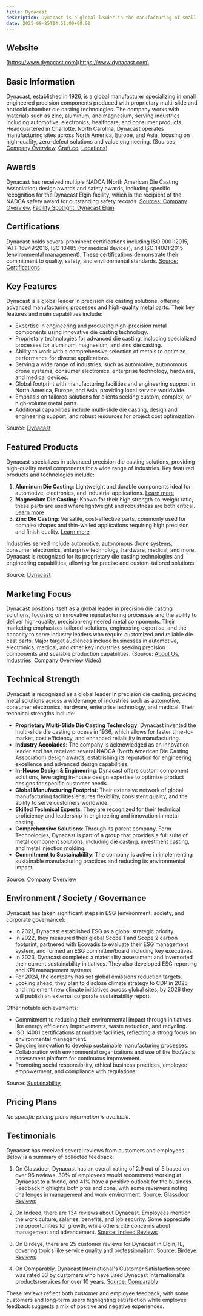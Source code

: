 ```yaml
---
title: Dynacast
description: Dynacast is a global leader in the manufacturing of small engineered precision components, utilizing advanced die casting technologies to serve diverse industries worldwide.
date: 2025-09-25T14:51:00+08:00
---
```


## Website
[https://www.dynacast.com](https://www.dynacast.com)

## Basic Information
Dynacast, established in 1926, is a global manufacturer specializing in small engineered precision components produced with proprietary multi-slide and hot/cold chamber die casting technologies. The company works with materials such as zinc, aluminum, and magnesium, serving industries including automotive, electronics, healthcare, and consumer products. Headquartered in Charlotte, North Carolina, Dynacast operates manufacturing sites across North America, Europe, and Asia, focusing on high-quality, zero-defect solutions and value engineering.
(Sources: [Company Overview](https://www.dynacast.com/about-us/company-overview), [Craft.co](https://craft.co/dynacast), [Locations](https://www.dynacast.com/locations))

## Awards
Dynacast has received multiple NADCA (North American Die Casting Association) design awards and safety awards, including specific recognition for the Dynacast Elgin facility, which is the recipient of the NADCA safety award for outstanding safety records.
[Sources: Company Overview](https://www.dynacast.com/en-gb/about-us/company-overview), [Facility Spotlight: Dynacast Elgin](https://www.dynacast.com/resources/article/facility-spotlight-dynacast-elgin)

## Certifications
Dynacast holds several prominent certifications including ISO 9001:2015, IATF 16949:2016, ISO 13485 (for medical devices), and ISO 14001:2015 (environmental management). These certifications demonstrate their commitment to quality, safety, and environmental standards.
[Source: Certifications](https://www.dynacast.com/certifications)

## Key Features
Dynacast is a global leader in precision die casting solutions, offering advanced manufacturing processes and high-quality metal parts. Their key features and main capabilities include:

- Expertise in engineering and producing high-precision metal components using innovative die casting technology.
- Proprietary technologies for advanced die casting, including specialized processes for aluminum, magnesium, and zinc die casting.
- Ability to work with a comprehensive selection of metals to optimize performance for diverse applications.
- Serving a wide range of industries, such as automotive, autonomous drone systems, consumer electronics, enterprise technology, hardware, and medical devices.
- Global footprint with manufacturing facilities and engineering support in North America, Europe, and Asia, providing local service worldwide.
- Emphasis on tailored solutions for clients seeking custom, complex, or high-volume metal parts.
- Additional capabilities include multi-slide die casting, design and engineering support, and robust resources for project cost optimization.

Source: [Dynacast](https://www.dynacast.com)

## Featured Products
Dynacast specializes in advanced precision die casting solutions, providing high-quality metal components for a wide range of industries. Key featured products and technologies include:

1. **Aluminum Die Casting**: Lightweight and durable components ideal for automotive, electronics, and industrial applications. [Learn more](https://www.dynacast.com/metals/aluminum)
2. **Magnesium Die Casting**: Known for their high strength-to-weight ratio, these parts are used where lightweight and robustness are both critical. [Learn more](https://www.dynacast.com/metals/magnesium)
3. **Zinc Die Casting**: Versatile, cost-effective parts, commonly used for complex shapes and thin-walled applications requiring high precision and finish quality. [Learn more](https://www.dynacast.com/metals/zinc)

Industries served include automotive, autonomous drone systems, consumer electronics, enterprise technology, hardware, medical, and more. Dynacast is recognized for its proprietary die casting technologies and engineering capabilities, allowing for precise and custom-tailored solutions.

Source: [Dynacast](https://www.dynacast.com/)

## Marketing Focus
Dynacast positions itself as a global leader in precision die casting solutions, focusing on innovative manufacturing processes and the ability to deliver high-quality, precision-engineered metal components. Their marketing emphasizes tailored solutions, engineering expertise, and the capacity to serve industry leaders who require customized and reliable die cast parts. Major target audiences include businesses in automotive, electronics, medical, and other key industries seeking precision components and scalable production capabilities.
(Source: [About Us](https://www.dynacast.com/about-us), [Industries](https://www.dynacast.com/industries), [Company Overview Video](https://www.dynacast.com/resources/video/dynacast-company-overview-2025))

## Technical Strength
Dynacast is recognized as a global leader in precision die casting, providing metal solutions across a wide range of industries such as automotive, consumer electronics, hardware, enterprise technology, and medical. Their technical strengths include:

- **Proprietary Multi-Slide Die Casting Technology**: Dynacast invented the multi-slide die casting process in 1936, which allows for faster time-to-market, cost efficiency, and enhanced reliability in manufacturing.
- **Industry Accolades**: The company is acknowledged as an innovation leader and has received several NADCA (North American Die Casting Association) design awards, establishing its reputation for engineering excellence and advanced design capabilities.
- **In-House Design & Engineering**: Dynacast offers custom component solutions, leveraging in-house design expertise to optimize product designs for specific customer needs.
- **Global Manufacturing Footprint**: Their extensive network of global manufacturing facilities ensures flexibility, consistent quality, and the ability to serve customers worldwide.
- **Skilled Technical Experts**: They are recognized for their technical proficiency and leadership in engineering and innovation in metal casting.
- **Comprehensive Solutions**: Through its parent company, Form Technologies, Dynacast is part of a group that provides a full suite of metal component solutions, including die casting, investment casting, and metal injection molding.
- **Commitment to Sustainability**: The company is active in implementing sustainable manufacturing practices and reducing its environmental impact.

Source: [Company Overview](https://www.dynacast.com/about-us/company-overview)

## Environment / Society / Governance
Dynacast has taken significant steps in ESG (environment, society, and corporate governance):

- In 2021, Dynacast established ESG as a global strategic priority.
- In 2022, they measured their global Scope 1 and Scope 2 carbon footprint, partnered with Ecovadis to evaluate their ESG management system, and formed an ESG committee/board including key executives.
- In 2023, Dynacast completed a materiality assessment and inventoried their current sustainability initiatives. They also developed ESG reporting and KPI management systems.
- For 2024, the company has set global emissions reduction targets.
- Looking ahead, they plan to disclose climate strategy to CDP in 2025 and implement new climate initiatives across global sites; by 2026 they will publish an external corporate sustainability report.

Other notable achievements:
- Commitment to reducing their environmental impact through initiatives like energy efficiency improvements, waste reduction, and recycling.
- ISO 14001 certifications at multiple facilities, reflecting a strong focus on environmental management.
- Ongoing innovation to develop sustainable manufacturing processes.
- Collaboration with environmental organizations and use of the EcoVadis assessment platform for continuous improvement.
- Promoting social responsibility, ethical business practices, employee empowerment, and compliance with regulations.

Source: [Sustainability](https://www.dynacast.com/about-us/sustainability)

## Pricing Plans
_No specific pricing plans information is available._

## Testimonials
Dynacast has received several reviews from customers and employees. Below is a summary of collected feedback:

1. On Glassdoor, Dynacast has an overall rating of 2.9 out of 5 based on over 96 reviews. 30% of employees would recommend working at Dynacast to a friend, and 41% have a positive outlook for the business. Feedback highlights both pros and cons, with some reviewers noting challenges in management and work environment.
[Source: Glassdoor Reviews](https://www.glassdoor.com/Reviews/Dynacast-Reviews-E662896.htm)

2. On Indeed, there are 134 reviews about Dynacast. Employees mention the work culture, salaries, benefits, and job security. Some appreciate the opportunities for growth, while others cite concerns about management and advancement.
[Source: Indeed Reviews](https://www.indeed.com/cmp/Dynacast/reviews?fcountry=ALL)

3. On Birdeye, there are 25 customer reviews for Dynacast in Elgin, IL, covering topics like service quality and professionalism.
[Source: Birdeye Reviews](https://reviews.birdeye.com/dynacast-148580819416451)

4. On Comparably, Dynacast International's Customer Satisfaction score was rated 33 by customers who have used Dynacast International's products/services for over 10 years.
[Source: Comparably](https://www.comparably.com/brands/dynacast-international)

These reviews reflect both customer and employee feedback, with some customers and long-term users highlighting satisfaction while employee feedback suggests a mix of positive and negative experiences.